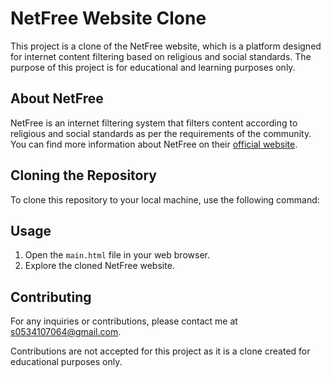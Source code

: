 # NetFree Website Clone

This project is a clone of the NetFree website, which is a platform designed for internet content filtering based on religious and social standards. The purpose of this project is for educational and learning purposes only.

## About NetFree

NetFree is an internet filtering system that filters content according to religious and social standards as per the requirements of the community. You can find more information about NetFree on their [official website](https://netfree.link/).

## Cloning the Repository

To clone this repository to your local machine, use the following command:


## Usage

1. Open the `main.html` file in your web browser.
2. Explore the cloned NetFree website.

## Contributing

For any inquiries or contributions, please contact me at [s0534107064@gmail.com](mailto:s0534107064@gmail.com).

Contributions are not accepted for this project as it is a clone created for educational purposes only.


